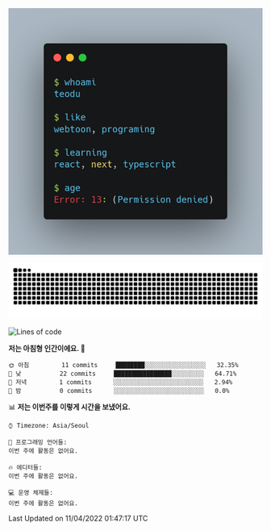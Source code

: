 [![terminal](https://github.com/teodu1597/teodu1597/blob/main/carbon.png)](https://github.com/teodu1597)

[![Snake](https://raw.githubusercontent.com/teodu1597/teodu1597/output/github-contribution-grid-snake.svg)](https://github.com/teodu1597)

<!--START_SECTION:waka-->
![Lines of code](https://img.shields.io/badge/%EC%A0%80%EB%8A%94%20%EC%97%AC%ED%83%9C%EA%B9%8C%EC%A7%80%20-0%20%EC%A4%84%EC%9D%98%20%EC%BD%94%EB%93%9C%EB%A5%BC%20%EC%9E%91%EC%84%B1%ED%96%88%EC%96%B4%EC%9A%94.-blue)

**저는 아침형 인간이에요. 🐤** 

```text
🌞 아침         11 commits     ████████░░░░░░░░░░░░░░░░░   32.35% 
🌆 낮　         22 commits     ████████████████░░░░░░░░░   64.71% 
🌃 저녁         1 commits      ░░░░░░░░░░░░░░░░░░░░░░░░░   2.94% 
🌙 밤　         0 commits      ░░░░░░░░░░░░░░░░░░░░░░░░░   0.0%

```


📊 **저는 이번주를 이렇게 시간을 보냈어요.** 

```text
⌚︎ Timezone: Asia/Seoul

💬 프로그래밍 언어들: 
이번 주에 활동은 없어요.

🔥 에디터들: 
이번 주에 활동은 없어요.

💻 운영 체제들: 
이번 주에 활동은 없어요.

```


 Last Updated on 11/04/2022 01:47:17 UTC
<!--END_SECTION:waka-->
